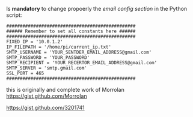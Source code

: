 Is **mandatory** to change propoerly the *email config section* in the Python script:
  
  ```
  ################################################
  ###### Remember to set all constants here ######
  ################################################
  FIXED_IP = '10.0.1.2'
  IP_FILEPATH = '/home/pi/current_ip.txt'
  SMTP_USERNAME = 'YOUR_SENTDER_EMAIL_ADDRESS@gmail.com'
  SMTP_PASSWORD = 'YOUR_PASSWORD'
  SMTP_RECIPIENT = 'YOUR_RECERTOR_EMAIL_ADDRESS@gmail.com'
  SMTP_SERVER = 'smtp.gmail.com'
  SSL_PORT = 465
  ################################################
  ```

this is originally and complete work of Morrolan
https://gist.github.com/Morrolan

https://gist.github.com/3201741

